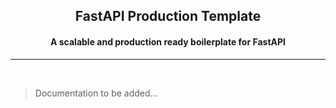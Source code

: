 <h2 style="text-align: center">FastAPI Production Template</h2>
<h4 style="text-align: center">A scalable and production ready boilerplate for FastAPI</h4>

---

<br />

> Documentation to be added...
